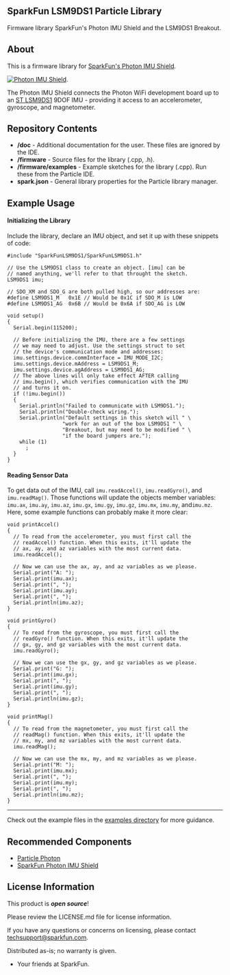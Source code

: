 ## SparkFun LSM9DS1 Particle Library

Firmware library SparkFun's Photon IMU Shield and the LSM9DS1 Breakout.

About
-------------------

This is a firmware library for [SparkFun's Photon IMU Shield](https://www.sparkfun.com/products/13629).

[![Photon IMU Shield](https://cdn.sparkfun.com//assets/parts/1/1/0/1/6/13629-01a.jpg)](https://www.sparkfun.com/products/13629).

The Photon IMU Shield connects the Photon WiFi development board up to an [ST LSM9DS1](http://www.st.com/web/catalog/sense_power/FM89/SC1448/PF259998) 9DOF IMU - providing it access to an accelerometer, gyroscope, and magnetometer.

Repository Contents
-------------------

* **/doc** - Additional documentation for the user. These files are ignored by the IDE. 
* **/firmware** - Source files for the library (.cpp, .h).
* **/firmware/examples** - Example sketches for the library (.cpp). Run these from the Particle IDE. 
* **spark.json** - General library properties for the Particle library manager. 

Example Usage
-------------------

#### Initializing the Library

Include the library, declare an IMU object, and set it up with these snippets of code:

	#include "SparkFunLSM9DS1/SparkFunLSM9DS1.h"

	// Use the LSM9DS1 class to create an object. [imu] can be
	// named anything, we'll refer to that throught the sketch.
	LSM9DS1 imu;

	// SDO_XM and SDO_G are both pulled high, so our addresses are:
	#define LSM9DS1_M	0x1E // Would be 0x1C if SDO_M is LOW
	#define LSM9DS1_AG	0x6B // Would be 0x6A if SDO_AG is LOW

	void setup() 
	{
	  Serial.begin(115200);
	  
	  // Before initializing the IMU, there are a few settings
	  // we may need to adjust. Use the settings struct to set
	  // the device's communication mode and addresses:
	  imu.settings.device.commInterface = IMU_MODE_I2C;
	  imu.settings.device.mAddress = LSM9DS1_M;
	  imu.settings.device.agAddress = LSM9DS1_AG;
	  // The above lines will only take effect AFTER calling
	  // imu.begin(), which verifies communication with the IMU
	  // and turns it on.
	  if (!imu.begin())
	  {
		Serial.println("Failed to communicate with LSM9DS1.");
		Serial.println("Double-check wiring.");
		Serial.println("Default settings in this sketch will " \
					  "work for an out of the box LSM9DS1 " \
					  "Breakout, but may need to be modified " \
					  "if the board jumpers are.");
		while (1)
		  ;
	  }
	}

#### Reading Sensor Data

To get data out of the IMU, call `imu.readAccel()`, `imu.readGyro()`, and `imu.readMag()`. Those functions will update the objects member variables: `imu.ax`, `imu.ay`, `imu.az`, `imu.gx`, `imu.gy`, `imu.gz`, `imu.mx`, `imu.my`, and`imu.mz`. Here, some example functions can probably make it more clear:

	void printAccel()
	{
	  // To read from the accelerometer, you must first call the
	  // readAccel() function. When this exits, it'll update the
	  // ax, ay, and az variables with the most current data.
	  imu.readAccel();
	  
	  // Now we can use the ax, ay, and az variables as we please.
	  Serial.print("A: ");
	  Serial.print(imu.ax);
	  Serial.print(", ");
	  Serial.print(imu.ay);
	  Serial.print(", ");
	  Serial.println(imu.az);
	}

	void printGyro()
	{
	  // To read from the gyroscope, you must first call the
	  // readGyro() function. When this exits, it'll update the
	  // gx, gy, and gz variables with the most current data.
	  imu.readGyro();
	  
	  // Now we can use the gx, gy, and gz variables as we please.
	  Serial.print("G: ");
	  Serial.print(imu.gx);
	  Serial.print(", ");
	  Serial.print(imu.gy);
	  Serial.print(", ");
	  Serial.println(imu.gz);
	}

	void printMag()
	{
	  // To read from the magnetometer, you must first call the
	  // readMag() function. When this exits, it'll update the
	  // mx, my, and mz variables with the most current data.
	  imu.readMag();
	  
	  // Now we can use the mx, my, and mz variables as we please.
	  Serial.print("M: ");
	  Serial.print(imu.mx);
	  Serial.print(", ");
	  Serial.print(imu.my);
	  Serial.print(", ");
	  Serial.println(imu.mz);
	}

---

Check out the example files in the [examples directory](https://github.com/sparkfun/SparkFun_LSM9DS1_Particle_Library/tree/master/firmware/examples) for more guidance.

Recommended Components
-------------------

* [Particle Photon](https://www.sparkfun.com/products/13345)
* [SparkFun Photon IMU Shield](https://www.sparkfun.com/products/13629)


License Information
-------------------

This product is _**open source**_! 

Please review the LICENSE.md file for license information. 

If you have any questions or concerns on licensing, please contact techsupport@sparkfun.com.

Distributed as-is; no warranty is given.

- Your friends at SparkFun.
